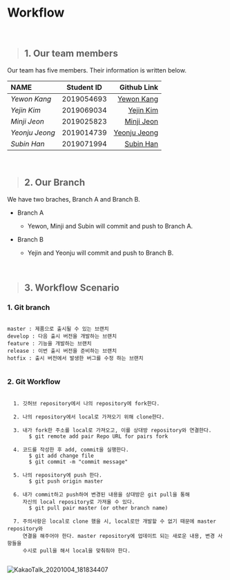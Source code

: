 # Workflow
<br/>

> ## 1. Our team members
Our team has five members. Their information is written below.<br/>
 
| NAME            | Student ID    | Github Link            |
|:----------------|:-------------:| ----------------------:|
| _Yewon Kang_    | 2019054693    | [Yewon Kang](https://github.com/yewonkang00)  |
| _Yejin Kim_     | 2019069034    | [Yejin Kim](https://github.com/yejin00)       |
| _Minji Jeon_    | 2019025823    | [Minji Jeon](https://github.com/minji9924)    |
| _Yeonju Jeong_  | 2019014739    | [Yeonju Jeong](https://github.com/yeonjujeong)|
| _Subin Han_     | 2019071994    | [Subin Han](https://github.com/hansususu)     | 

<br/>

> ## 2. Our Branch
We have two braches, Branch A and Branch B.

* Branch A
	* Yewon, Minji and Subin will commit and push to Branch A.

* Branch B
	* Yejin and Yeonju will commit and push to Branch B.
<br/>

> ## 3. Workflow Scenario

### 1. Git branch
  <pre><code>
master : 제품으로 출시될 수 있는 브랜치
develop : 다음 출시 버전을 개발하는 브랜치
feature : 기능을 개발하는 브랜치
release : 이번 출시 버전을 준비하는 브랜치
hotfix : 출시 버전에서 발생한 버그를 수정 하는 브랜치
  </code></pre>

### 2. Git Workflow
  <pre><code>
  1. 깃허브 repository에서 나의 repository에 fork한다.
  
  2. 나의 repository에서 local로 가져오기 위해 clone한다.
  
  3. 내가 fork한 주소를 local로 가져오고, 이를 상대방 repository와 연결한다.
  &nbsp;&nbsp;&nbsp;&nbsp; $ git remote add pair Repo URL for pairs fork
  
  4. 코드를 작성한 후 add, commit을 실행한다.
  &nbsp;&nbsp;&nbsp;&nbsp; $ git add change file
   &nbsp;&nbsp;&nbsp;&nbsp;$ git commit -m "commit message"
   
  5. 나의 repository에 push 한다. 
   &nbsp;&nbsp;&nbsp;&nbsp;$ git push origin master
   
  6. 내가 commit하고 push하여 변경된 내용을 상대방은 git pull을 통해 
     자신의 local repository로 가져올 수 있다. 
  &nbsp;&nbsp;&nbsp;&nbsp; $ git pull pair master (or other branch name)

  7. 주의사항은 local로 clone 했을 시, local로만 개발할 수 없기 때문에 master repository와 
     연결을 해주어야 한다. master repository에 업데이트 되는 새로운 내용, 변경 사항들을 
     수시로 pull을 해서 local을 맞춰줘야 한다. 
  </code></pre>
  
  ![KakaoTalk_20201004_181834407](https://user-images.githubusercontent.com/54140431/95012526-40ea4500-0674-11eb-8ac6-5a19fee3bf55.jpg)
